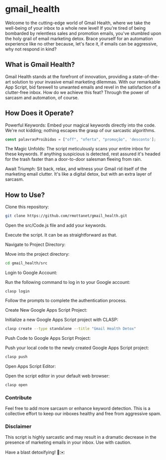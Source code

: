 # gmail_health

Welcome to the cutting-edge world of Gmail Health, where we take the well-being of your inbox to a whole new level! If you're tired of being bombarded by relentless sales and promotion emails, you've stumbled upon the holy grail of email marketing detox. Brace yourself for an automation experience like no other because, let's face it, if emails can be aggressive, why not respond in kind?

## What is Gmail Health?
Gmail Health stands at the forefront of innovation, providing a state-of-the-art solution to your invasive email marketing dilemmas. With our remarkable App Script, bid farewell to unwanted emails and revel in the satisfaction of a clutter-free inbox. How do we achieve this feat? Through the power of sarcasm and automation, of course.

## How Does it Operate?
Powerful Keywords: Embed your magical keywords directly into the code. We're not kidding; nothing escapes the grasp of our sarcastic algorithms.

```javascript
const palavrasProibidas = ["off", "oferta", "promoção", 'desconto'];
```

The Magic Unfolds: The script meticulously scans your entire inbox for these keywords. If anything suspicious is detected, rest assured it's headed for the trash faster than a door-to-door salesman fleeing from rain.

Await Triumph: Sit back, relax, and witness your Gmail rid itself of the marketing email clutter. It's like a digital detox, but with an extra layer of sarcasm.

## How to Use?
Clone this repository:

```bash
git clone https://github.com/rmottanet/gmail_health.git
```
Open the src/Code.js file and add your keywords.

Execute the script. It can be as straightforward as that.

Navigate to Project Directory:

Move into the project directory:

```bash
cd gmail_health/src
```
Login to Google Account:

Run the following command to log in to your Google account:

```bbash
clasp login
```

Follow the prompts to complete the authentication process.

Create New Google Apps Script Project:

Initialize a new Google Apps Script project with CLASP:

```bash
clasp create --type standalone --title "Gmail Health Detox"
```

Push Code to Google Apps Script Project:

Push your local code to the newly created Google Apps Script project:

```bash
clasp push
```

Open Apps Script Editor:

Open the script editor in your default web browser:

```bash
clasp open
```


### Contribute
Feel free to add more sarcasm or enhance keyword detection. This is a collective effort to keep our inboxes healthy and free from aggressive spam.

### Disclaimer
This script is highly sarcastic and may result in a dramatic decrease in the presence of marketing emails in your inbox. Use with caution.

Have a blast detoxifying! 🚿✉️
